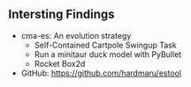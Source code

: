 ## Intersting Findings

* cma-es: An evolution strategy
	* Self-Contained Cartpole Swingup Task
	* Run a minitaur duck model with PyBullet
	* Rocket Box2d
* GitHub: https://github.com/hardmaru/estool

